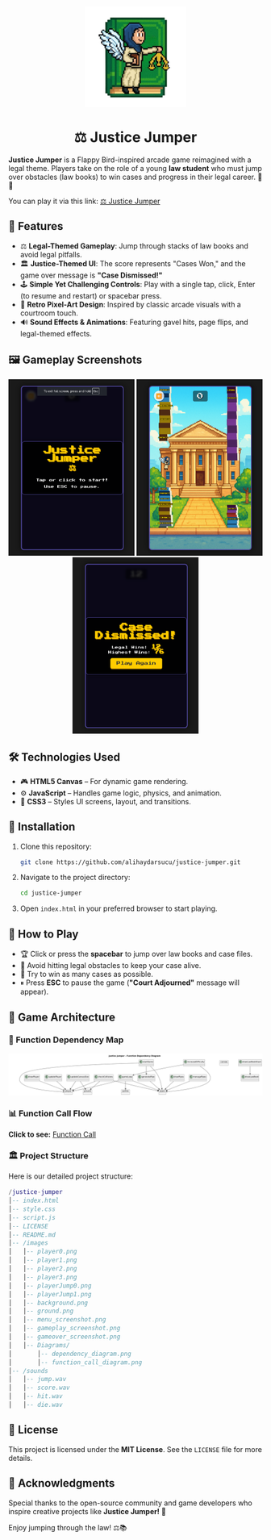 <div align="center">
   <img src="Images/logo.png" alt="Justice Jumper Logo" width="200">
</div>

<div align="center">
   <h1>⚖ Justice Jumper</h1>
</div>

**Justice Jumper** is a Flappy Bird-inspired arcade game reimagined with a legal theme. Players take on the role of a young **law student** who must jump over obstacles (law books) to win cases and progress in their legal career. 📜✨

You can play it via this link: [⚖ Justice Jumper](https://alihaydarsucu.github.io/pixel-jumper/)

## 🌟 Features

- ⚖ **Legal-Themed Gameplay**: Jump through stacks of law books and avoid legal pitfalls.
- 🏛 **Justice-Themed UI**: The score represents "Cases Won," and the game over message is **"Case Dismissed!"**
- 🕹 **Simple Yet Challenging Controls**: Play with a single tap, click, Enter (to resume and restart) or spacebar press.
- 🎨 **Retro Pixel-Art Design**: Inspired by classic arcade visuals with a courtroom touch.
- 🔊 **Sound Effects & Animations**: Featuring gavel hits, page flips, and legal-themed effects.

## 🖼 Gameplay Screenshots

<div align="center">
   <img src="Images/Screenshots/menu_screenshot.png" alt="Main Menu" width="250">
   <img src="Images/Screenshots/gameplay_screenshot.png" alt="During Gameplay" width="250">
   <img src="Images/Screenshots/gameover_screenshot.png" alt="Game Over" width="250">
</div>

## 🛠 Technologies Used

- 🎮 **HTML5 Canvas** – For dynamic game rendering.
- ⚙️ **JavaScript** – Handles game logic, physics, and animation.
- 🎨 **CSS3** – Styles UI screens, layout, and transitions.

## 🚀 Installation

1. Clone this repository:
   ```sh
   git clone https://github.com/alihaydarsucu/justice-jumper.git
   ```
2. Navigate to the project directory:
   ```sh
   cd justice-jumper
   ```
3. Open `index.html` in your preferred browser to start playing.

## 🎯 How to Play

- 🏆 Click or press the **spacebar** to jump over law books and case files.
- 📜 Avoid hitting legal obstacles to keep your case alive.
- 🎯 Try to win as many cases as possible.
- ⏸ Press **ESC** to pause the game (**"Court Adjourned"** message will appear).

## 📐 Game Architecture

### 🔗 Function Dependency Map

![Dependency Map](Images/Diagrams/dependency_diagram.png)

### 📊 Function Call Flow

**Click to see:** [Function Call](Images/Diagrams/function_call_diagram.png)

### 🏛️ Project Structure

Here is our detailed project structure:

```lua
/justice-jumper
│-- index.html
│-- style.css
│-- script.js
│-- LICENSE
│-- README.md
│-- /images
│   │-- player0.png
│   │-- player1.png
│   │-- player2.png
│   │-- player3.png
│   │-- playerJump0.png
│   │-- playerJump1.png
│   │-- background.png
│   │-- ground.png
│   │-- menu_screenshot.png
│   │-- gameplay_screenshot.png
│   │-- gameover_screenshot.png
│   │-- Diagrams/
│       │-- dependency_diagram.png
│       │-- function_call_diagram.png
│-- /sounds
│   │-- jump.wav
│   │-- score.wav
│   │-- hit.wav
│   │-- die.wav

```

## 📜 License

This project is licensed under the **MIT License**. See the `LICENSE` file for more details.

## 🙌 Acknowledgments

Special thanks to the open-source community and game developers who inspire creative projects like **Justice Jumper!** 🎉

Enjoy jumping through the law! ⚖📚
